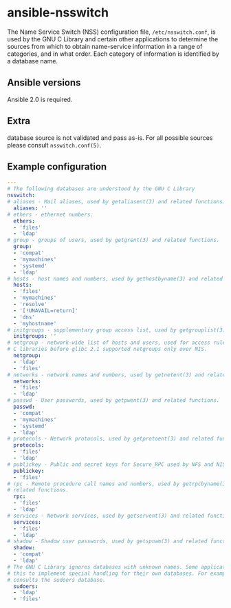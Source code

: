 ansible-nsswitch
==================

The Name Service Switch (NSS) configuration file, `/etc/nsswitch.conf`, is used by
the GNU C Library and certain other applications to determine the sources from
which to obtain name-service information in a range of categories, and in what
order. Each category of information is identified by a database name.

Ansible versions
-----------------

Ansible 2.0 is required.

Extra
------

database source is not validated and pass as-is. For all possible sources please
consult `nsswitch.conf(5)`.

Example configuration
-------------------------

```yaml
---
# The following databases are understood by the GNU C Library
nsswitch:
# aliases - Mail aliases, used by getaliasent(3) and related functions.
  aliases: ''
# ethers - ethernet numbers.
  ethers:
  - 'files'
  - 'ldap'
# group - groups of users, used by getgrent(3) and related functions.
  group:
  - 'compat'
  - 'mymachines'
  - 'systemd'
  - 'ldap'
# hosts - host names and numbers, used by gethostbyname(3) and related functions.
  hosts:
  - 'files'
  - 'mymachines'
  - 'resolve'
  - '[!UNAVAIL=return]'
  - 'dns'
  - 'myhostname'
# initgroups - supplementary group access list, used by getgrouplist(3) function.
  initgroups: ''
# netgroup - network-wide list of hosts and users, used for access rules.
# C libraries before glibc 2.1 supported netgroups only over NIS.
  netgroup:
  - 'ldap'
  - 'files'
# networks - network names and numbers, used by getnetent(3) and related functions.
  networks:
  - 'files'
  - 'ldap'
# passwd - User passwords, used by getpwent(3) and related functions.
  passwd:
  - 'compat'
  - 'mymachines'
  - 'systemd'
  - 'ldap'
# protocols - Network protocols, used by getprotoent(3) and related functions.
  protocols:
  - 'files'
  - 'ldap'
# publickey - Public and secret keys for Secure_RPC used by NFS and NIS+.
  publickey:
  - 'files'
# rpc - Remote procedure call names and numbers, used by getrpcbyname(3) and
# related functions.
  rpc:
  - 'files'
  - 'ldap'
# services - Network services, used by getservent(3) and related functions.
  services:
  - 'files'
  - 'ldap'
# shadow - Shadow user passwords, used by getspnam(3) and related functions.
  shadow:
  - 'compat'
  - 'ldap'
# The GNU C Library ignores databases with unknown names. Some applications use
# this to implement special handling for their own databases. For example, sudo
# consults the sudoers database.
  sudoers:
  - 'ldap'
  - 'files'
```
